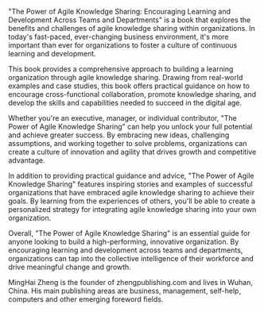 
"The Power of Agile Knowledge Sharing: Encouraging Learning and Development Across Teams and Departments" is a book that explores the benefits and challenges of agile knowledge sharing within organizations. In today's fast-paced, ever-changing business environment, it's more important than ever for organizations to foster a culture of continuous learning and development.

This book provides a comprehensive approach to building a learning organization through agile knowledge sharing. Drawing from real-world examples and case studies, this book offers practical guidance on how to encourage cross-functional collaboration, promote knowledge sharing, and develop the skills and capabilities needed to succeed in the digital age.

Whether you're an executive, manager, or individual contributor, "The Power of Agile Knowledge Sharing" can help you unlock your full potential and achieve greater success. By embracing new ideas, challenging assumptions, and working together to solve problems, organizations can create a culture of innovation and agility that drives growth and competitive advantage.

In addition to providing practical guidance and advice, "The Power of Agile Knowledge Sharing" features inspiring stories and examples of successful organizations that have embraced agile knowledge sharing to achieve their goals. By learning from the experiences of others, you'll be able to create a personalized strategy for integrating agile knowledge sharing into your own organization.

Overall, "The Power of Agile Knowledge Sharing" is an essential guide for anyone looking to build a high-performing, innovative organization. By encouraging learning and development across teams and departments, organizations can tap into the collective intelligence of their workforce and drive meaningful change and growth.

MingHai Zheng is the founder of zhengpublishing.com and lives in Wuhan, China. His main publishing areas are business, management, self-help, computers and other emerging foreword fields.
